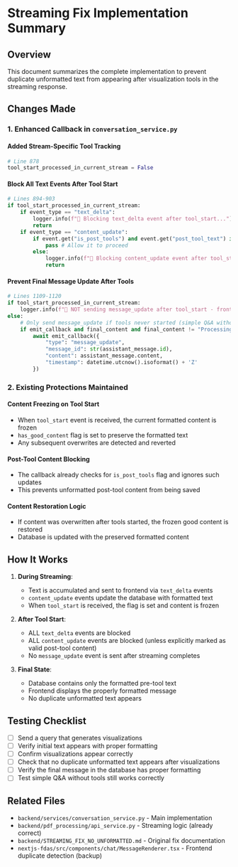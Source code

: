 # Streaming Fix Implementation Summary

## Overview
This document summarizes the complete implementation to prevent duplicate unformatted text from appearing after visualization tools in the streaming response.

## Changes Made

### 1. Enhanced Callback in `conversation_service.py`

#### Added Stream-Specific Tool Tracking
```python
# Line 878
tool_start_processed_in_current_stream = False
```

#### Block All Text Events After Tool Start
```python
# Lines 894-903
if tool_start_processed_in_current_stream:
    if event_type == "text_delta":
        logger.info(f"🚫 Blocking text_delta event after tool_start...")
        return
    if event_type == "content_update":
        if event.get("is_post_tools") and event.get("post_tool_text") is not None:
            pass # Allow it to proceed
        else:
            logger.info(f"🚫 Blocking content_update event after tool_start...")
            return
```

#### Prevent Final Message Update After Tools
```python
# Lines 1109-1120
if tool_start_processed_in_current_stream:
    logger.info(f"🚫 NOT sending message_update after tool_start - frontend already has formatted content")
else:
    # Only send message_update if tools never started (simple Q&A without visualizations)
    if emit_callback and final_content and final_content != "Processing your request...":
        await emit_callback({
            "type": "message_update", 
            "message_id": str(assistant_message.id),
            "content": assistant_message.content,
            "timestamp": datetime.utcnow().isoformat() + 'Z'
        })
```

### 2. Existing Protections Maintained

#### Content Freezing on Tool Start
- When `tool_start` event is received, the current formatted content is frozen
- `has_good_content` flag is set to preserve the formatted text
- Any subsequent overwrites are detected and reverted

#### Post-Tool Content Blocking
- The callback already checks for `is_post_tools` flag and ignores such updates
- This prevents unformatted post-tool content from being saved

#### Content Restoration Logic
- If content was overwritten after tools started, the frozen good content is restored
- Database is updated with the preserved formatted content

## How It Works

1. **During Streaming**:
   - Text is accumulated and sent to frontend via `text_delta` events
   - `content_update` events update the database with formatted text
   - When `tool_start` is received, the flag is set and content is frozen

2. **After Tool Start**:
   - ALL `text_delta` events are blocked
   - ALL `content_update` events are blocked (unless explicitly marked as valid post-tool content)
   - No `message_update` event is sent after streaming completes

3. **Final State**:
   - Database contains only the formatted pre-tool text
   - Frontend displays the properly formatted message
   - No duplicate unformatted text appears

## Testing Checklist

- [ ] Send a query that generates visualizations
- [ ] Verify initial text appears with proper formatting
- [ ] Confirm visualizations appear correctly
- [ ] Check that no duplicate unformatted text appears after visualizations
- [ ] Verify the final message in the database has proper formatting
- [ ] Test simple Q&A without tools still works correctly

## Related Files

- `backend/services/conversation_service.py` - Main implementation
- `backend/pdf_processing/api_service.py` - Streaming logic (already correct)
- `backend/STREAMING_FIX_NO_UNFORMATTED.md` - Original fix documentation
- `nextjs-fdas/src/components/chat/MessageRenderer.tsx` - Frontend duplicate detection (backup)